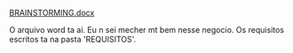 [BRAINSTORMING.docx](https://github.com/Vini-Shuet/Projeto-Estacionamento/files/14960273/BRAINSTORMING.docx)

O arquivo word ta ai.
Eu n sei mecher mt bem nesse negocio.
Os requisitos escritos ta na pasta 'REQUISITOS'.
